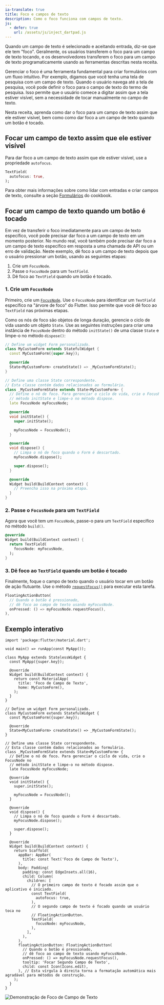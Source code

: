 ```yaml
---
ia-translate: true
title: Foco e campos de texto
description: Como o foco funciona com campos de texto.
js:
  - defer: true
    url: /assets/js/inject_dartpad.js
---
```


<?code-excerpt path-base="cookbook/forms/focus/"?>

Quando um campo de texto é selecionado e aceitando entrada,
diz-se que ele tem "foco".
Geralmente, os usuários transferem o foco para um campo de texto tocando,
e os desenvolvedores transferem o foco para um campo de texto programaticamente
usando as ferramentas descritas nesta receita.

Gerenciar o foco é uma ferramenta fundamental para criar formulários com um fluxo
intuitivo. Por exemplo, digamos que você tenha uma tela de pesquisa com um campo de texto.
Quando o usuário navega até a tela de pesquisa,
você pode definir o foco para o campo de texto do termo de pesquisa.
Isso permite que o usuário comece a digitar assim que a tela
estiver visível, sem a necessidade de tocar manualmente no campo de texto.

Nesta receita, aprenda como dar o foco
para um campo de texto assim que ele estiver visível,
bem como como dar foco a um campo de texto
quando um botão é tocado.

## Focar um campo de texto assim que ele estiver visível

Para dar foco a um campo de texto assim que ele estiver visível,
use a propriedade `autofocus`.

```dart
TextField(
  autofocus: true,
);
```

Para obter mais informações sobre como lidar com entradas e criar campos de texto,
consulte a seção [Formulários][] do cookbook.

## Focar um campo de texto quando um botão é tocado

Em vez de transferir o foco imediatamente para um campo de texto específico,
você pode precisar dar foco a um campo de texto em um momento posterior.
No mundo real, você também pode precisar dar foco a um campo de texto específico
em resposta a uma chamada de API ou um erro de validação.
Neste exemplo, dê foco a um campo de texto depois que o usuário
pressionar um botão, usando as seguintes etapas:

  1. Crie um `FocusNode`.
  2. Passe o `FocusNode` para um `TextField`.
  3. Dê foco ao `TextField` quando um botão é tocado.

### 1. Crie um `FocusNode`

Primeiro, crie um [`FocusNode`][].
Use o `FocusNode` para identificar um `TextField` específico na
"árvore de foco" do Flutter. Isso permite que você dê foco ao `TextField`
nas próximas etapas.

Como os nós de foco são objetos de longa duração, gerencie o ciclo de vida
usando um objeto `State`. Use as seguintes instruções para criar
uma instância de `FocusNode` dentro do método `initState()` de uma
classe `State` e limpe-o no método `dispose()`:

<?code-excerpt "lib/starter.dart (Starter)" remove="return Container();"?>
```dart
// Define um widget Form personalizado.
class MyCustomForm extends StatefulWidget {
  const MyCustomForm({super.key});

  @override
  State<MyCustomForm> createState() => _MyCustomFormState();
}

// Define uma classe State correspondente.
// Esta classe contém dados relacionados ao formulário.
class _MyCustomFormState extends State<MyCustomForm> {
  // Define o nó de foco. Para gerenciar o ciclo de vida, crie o FocusNode no
  // método initState e limpe-o no método dispose.
  late FocusNode myFocusNode;

  @override
  void initState() {
    super.initState();

    myFocusNode = FocusNode();
  }

  @override
  void dispose() {
    // Limpa o nó de foco quando o Form é descartado.
    myFocusNode.dispose();

    super.dispose();
  }

  @override
  Widget build(BuildContext context) {
    // Preencha isso na próxima etapa.
  }
}
```

### 2. Passe o `FocusNode` para um `TextField`

Agora que você tem um `FocusNode`,
passe-o para um `TextField` específico no método `build()`.

<?code-excerpt "lib/step2.dart (Build)"?>
```dart
@override
Widget build(BuildContext context) {
  return TextField(
    focusNode: myFocusNode,
  );
}
```

### 3. Dê foco ao `TextField` quando um botão é tocado

Finalmente, foque o campo de texto quando o usuário tocar em um botão de
ação flutuante. Use o método [`requestFocus()`][] para executar
esta tarefa.

<?code-excerpt "lib/step3.dart (FloatingActionButton)" replace="/^floatingActionButton\: //g"?>
```dart
FloatingActionButton(
  // Quando o botão é pressionado,
  // dê foco ao campo de texto usando myFocusNode.
  onPressed: () => myFocusNode.requestFocus(),
),
```

## Exemplo interativo

<?code-excerpt "lib/main.dart"?>
```dartpad title="Exemplo prático de foco de texto no Flutter no DartPad" run="true"
import 'package:flutter/material.dart';

void main() => runApp(const MyApp());

class MyApp extends StatelessWidget {
  const MyApp({super.key});

  @override
  Widget build(BuildContext context) {
    return const MaterialApp(
      title: 'Foco de Campo de Texto',
      home: MyCustomForm(),
    );
  }
}

// Define um widget Form personalizado.
class MyCustomForm extends StatefulWidget {
  const MyCustomForm({super.key});

  @override
  State<MyCustomForm> createState() => _MyCustomFormState();
}

// Define uma classe State correspondente.
// Esta classe contém dados relacionados ao formulário.
class _MyCustomFormState extends State<MyCustomForm> {
  // Define o nó de foco. Para gerenciar o ciclo de vida, crie o FocusNode no
  // método initState e limpe-o no método dispose.
  late FocusNode myFocusNode;

  @override
  void initState() {
    super.initState();

    myFocusNode = FocusNode();
  }

  @override
  void dispose() {
    // Limpa o nó de foco quando o Form é descartado.
    myFocusNode.dispose();

    super.dispose();
  }

  @override
  Widget build(BuildContext context) {
    return Scaffold(
      appBar: AppBar(
        title: const Text('Foco de Campo de Texto'),
      ),
      body: Padding(
        padding: const EdgeInsets.all(16),
        child: Column(
          children: [
            // O primeiro campo de texto é focado assim que o aplicativo é iniciado.
            const TextField(
              autofocus: true,
            ),
            // O segundo campo de texto é focado quando um usuário toca no
            // FloatingActionButton.
            TextField(
              focusNode: myFocusNode,
            ),
          ],
        ),
      ),
      floatingActionButton: FloatingActionButton(
        // Quando o botão é pressionado,
        // dê foco ao campo de texto usando myFocusNode.
        onPressed: () => myFocusNode.requestFocus(),
        tooltip: 'Focar Segundo Campo de Texto',
        child: const Icon(Icons.edit),
      ), // Esta vírgula à direita torna a formatação automática mais agradável para métodos de construção.
    );
  }
}
```

<noscript>
  <img src="/assets/images/docs/cookbook/focus.gif" alt="Demonstração de Foco de Campo de Texto" class="site-mobile-screenshot" />
</noscript>


[fix has landed]: {{site.repo.flutter}}/pull/50372
[`FocusNode`]: {{site.api}}/flutter/widgets/FocusNode-class.html
[Formulários]: /cookbook#forms
[flutter/flutter@bf551a3]: {{site.repo.flutter}}/commit/bf551a31fe7ef45c854a219686b6837400bfd94c
[Issue 52221]: {{site.repo.flutter}}/issues/52221
[`requestFocus()`]: {{site.api}}/flutter/widgets/FocusNode/requestFocus.html
[workaround]: {{site.repo.flutter}}/issues/52221#issuecomment-598244655

